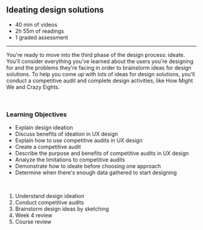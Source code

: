 ## Ideating design solutions

-   40 min of videos
-   2h 55m of readings
-   1 graded assessment

<hr>

You're ready to move into the third phase of the design process: ideate. You'll consider everything you've learned about the users you're designing for and the problems they're facing in order to brainstorm ideas for design solutions. To help you come up with lots of ideas for design solutions, you’ll conduct a competitive audit and complete design activities, like How Might We and Crazy Eights.

<br>

### Learning Objectives

-   Explain design ideation
-   Discuss benefits of ideation in UX design
-   Explain how to use competitive audits in UX design
-   Create a competitive audit
-   Describe the purpose and benefits of competitive audits in UX design
-   Analyze the limitations to competitive audits
-   Demonstrate how to ideate before choosing one approach
-   Determine when there's enough data gathered to start designing

<br>

1. Understand design ideation
2. Conduct competitive audits
3. Brainstorm design ideas by sketching
4. Week 4 review
5. Course review
